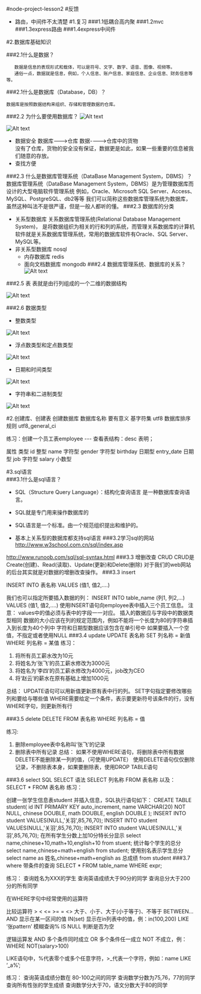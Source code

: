 #node-project-lesson2
#反馈
- 路由，中间件不太清楚
#1.复习
###1.1低耦合高内聚
###1.2mvc
###1.3express路由
###1.4express中间件

#2.数据库基础知识

###2.1什么是数据？
```
   数据是信息的表现形式和载体，可以是符号、文字、数字、语音、图像、视频等。
   通俗一点，数据就是信息，例如，个人信息、账户信息、家庭信息、企业信息、财务信息等等。
```
###2.1什么是数据库（Database，DB）？
```
数据库是按照数据结构来组织、存储和管理数据的仓库。
```
###2.2 为什么要使用数据库？
![Alt text](./pic/1.png)

![Alt text](./pic/2.png)

- 数据安全
  数据库--->仓库 数据---->仓库中的货物  
  没有了仓库，货物的安全没有保证，数据更是如此，如果一些重要的信息被我们随意的存放。
- 查找方便

###2.3 什么是数据库管理系统（DataBase Management System，DBMS）？
数据库管理系统（DataBase Management System，DBMS）是为管理数据库而设计的大型电脑软件管理系统
例如，Oracle、Microsoft SQL Server、Access、MySQL、PostgreSQL、db2等等
我们可以简称这些数据库管理系统为数据库，虽然这种叫法不是很严谨，但是一般人都听的懂。
###2.3 数据库的分类
- 关系型数据库
关系数据库管理系统(Relational Database Management System)，
是将数据组织为相关的行和列的系统，而管理关系数据库的计算机软件就是关系数据库管理系统，常用的数据库软件有Oracle、SQL Server、MySQL等。
- 非关系型数据库 nosql
  + 内存数据库 redis
  + 面向文档数据库 mongodb
###2.4 数据库管理系统、数据库的关系？
![Alt text](./pic/3.png)

###2.5 表
表就是由行列组成的一个二维的数据结构

![Alt text](./pic/5.png)

###2.6 数据类型
- 整数类型

![Alt text](./pic/6.png)

- 浮点数类型和定点数类型

![Alt text](./pic/7.png)

- 日期和时间类型

![Alt text](./pic/8.png)

- 字符串和二进制类型

![Alt text](./pic/9.png)



#2.创建库、创建表 
创建数据库 数据库名称 要有意义
基字符集 utf8
数据库排序规则 utf8_general_ci


练习：创建一个员工表employee --- 查看表结构：desc 表明；

属性	类型
id	整型
name	字符型
gender	字符型
birthday	日期型
entry_date	日期型
job	字符型
salary	小数型

#3.sql语言  
###3.1什么是sql语言？
- SQL（Structure Query Language）：结构化查询语言
是一种数据库查询语言。

- SQL就是专门用来操作数据库的

- SQL语言是一个标准。由一个规范组织提出和维护的。

- 基本上关系型的数据库都支持sql语言
###3.2学习sql的网站
http://www.w3school.com.cn/sql/index.asp

http://www.runoob.com/sql/sql-syntax.html
###3.3 增删改查 CRUD
CRUD是Create(创建)、Read(读取)、Update(更新)和Delete(删除)
对于我们的web网站的后台其实就是对数据的增删改查操作。
###3.3 insert

INSERT INTO 表名称 VALUES (值1, 值2,....)

我们也可以指定所要插入数据的列：
INSERT INTO table_name (列1, 列2,...) VALUES (值1, 值2,....)
使用INSERT语句向employee表中插入三个员工信息。
注意：
	values中的值必须与表中的字段一一对应。
	插入的数据应与字段中的数据类型相同
	数据的大小应该在列的规定范围内，例如不能将一个长度为80的字符串插入到长度为40个列中
	字符和日期型数据应该包含在单引号中
	如果要插入一个空值，不指定或者使用NULL
###3.4 update
UPDATE 表名称 SET 列名称 = 新值 WHERE 列名称 = 某值
练习：
1.	将所有员工薪水改为10元
2.	将姓名为’张飞’的员工薪水修改为3000元
3.	将姓名为’李四’的员工薪水修改为4000元，job改为CEO
4.	将‘赵云’的薪水在原有基础上增加1000元

总结：
	UPDATE语句可以用新值更新原有表中行的列。
	SET字句指定要修改哪些列和要给与哪些值
	WHERE需要给定一个条件，表示要更新符号该条件的行，没有WHERE字句，则更新所有行


###3.5 delete
DELETE FROM 表名称 WHERE 列名称 = 值


练习:
1.	删除employee表中名称叫‘张飞’的记录
2.	删除表中所有记录
总结：
	如果不使用WHERE语句，将删除表中所有数据
	DELETE不能删除某一列的值，（可使用UPDATE）
	使用DELETE语句仅仅删除记录，不删除表本身，如果要删除表，使用DROP TABLE语句


###3.6 select
SQL SELECT 语法
SELECT 列名称 FROM 表名称
以及：
SELECT * FROM 表名称
练习：

创建一张学生信息表student 并插入信息，SQL执行语句如下：
CREATE TABLE student(
    id INT PRIMARY KEY auto_increment,
    name VARCHAR(20) NOT NULL,
    chinese DOUBLE,
    math DOUBLE,
    english DOUBLE
);
INSERT INTO student VALUES(NULL,'关羽',85,76,70);
INSERT INTO student VALUES(NULL,'关羽',85,76,70);
INSERT INTO student VALUES(NULL,'关羽',85,76,70);
在所有学生分数上加10分特长分显示
select name,chinese+10,math+10,english+10 from stuent;
统计每个学生的总分
select name,chinese+math+english from student;
使用别名表示学生总分
select name as 姓名,chinese+math+english as 总成绩 from student
###3.7 where 带条件的查询
SELECT * FROM table_name WHERE expr;


练习：
	查询姓名为XXX的学生
	查询英语成绩大于90分的同学
	查询总分大于200分的所有同学


在WHERE字句中经常使用的运算符

比较运算符	> < <= >= = <>	大于、小于、大于(小于等于)、不等于
	BETWEEN…AND	显示在某一区间的值
	IN(set)	显示在in列表中的值，例：in(100,200)
	LIKE ‘张pattern’	模糊查询%
	IS NULL	判断是否为空

逻辑运算发	AND	多个条件同时成立
	OR	多个条件任一成立
	NOT	不成立，例：WHERE NOT(salary>100)

LIKE语句中，%代表零个或多个任意字符，>_代表一个字符，例如：name LIKE ‘_a%’;






练习：
	查询英语成绩分数在 80-100之间的同学
	查询数学分数为75,76，77的同学
	查询所有性张的学生成绩
	查询数学分大于70，语文分数大于80的同学

